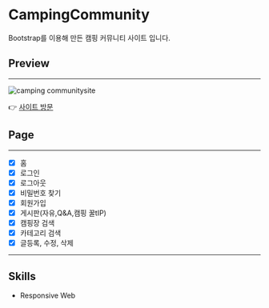 # CampingCommunity
Bootstrap를 이용해 만든 캠핑 커뮤니티 사이트 입니다. 

## Preview
---
![camping communitysite](https://wlals2997.github.io/CampingCommunitysite/imgs/%EC%B5%9C%EC%A2%85%EB%B3%B8.gif)

👉 [사이트 방문](https://wlals2997.github.io/CampingCommunity1/)

## Page
---
- [x] 홈 
- [x] 로그인 
- [x] 로그아웃 
- [x] 비밀번호 찾기 
- [x] 회원가입 
- [x] 게시판(자유,Q&A,캠핑 꿀tIP)
- [x] 캠핑장 검색
- [x] 카테고리 검색
- [x] 글등록, 수정, 삭제
---
## Skills
- Responsive Web